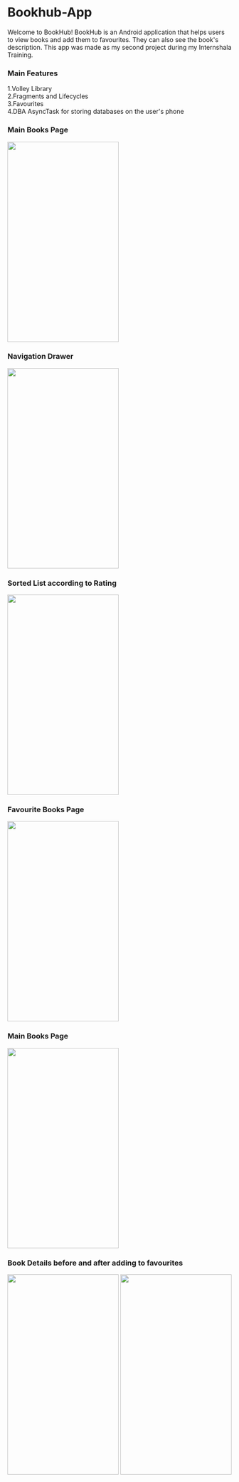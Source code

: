 # Bookhub-App
Welcome to BookHub! BookHub is an Android application that helps users to view books and add them to favourites. They can also see the book's description.
This app was made as my second project during my Internshala Training.

### Main Features
1.Volley Library</br>
2.Fragments and Lifecycles</br>
3.Favourites</br>
4.DBA AsyncTask for storing databases on the user's phone</br>


<h3> Main Books Page</h3>
<img src="https://github.com/KartikeySharma/OpenOctober/tree/master/SoftwareDev/App%20Dev/book_library_android_app/BookHub/BookHub_Screenshots/1.Book_Main_Menu.jpeg" width="250" height="450"/>


<h3> Navigation Drawer</h3>
<img src="https://github.com/KartikeySharma/OpenOctober/tree/master/SoftwareDev/App%20Dev/book_library_android_app/BookHub/BookHub_Screenshots/2.Navigation_Drawer.jpeg" width="250" height="450"/>

<h3> Sorted List according to Rating</h3>
<img src="https://github.com/KartikeySharma/OpenOctober/tree/master/SoftwareDev/App%20Dev/book_library_android_app/BookHub/BookHub_Screenshots/6.Book_List_Sorted_by_Rating.jpeg" width="250" height="450"/>

<h3> Favourite Books Page</h3>
<img src="https://github.com/KartikeySharma/OpenOctober/tree/master/SoftwareDev/App%20Dev/book_library_android_app/BookHub/BookHub_Screenshots/3.Favourites.jpeg" width="250" height="450"/>


<h3> Main Books Page</h3>
<img src="https://github.com/KartikeySharma/OpenOctober/tree/master/SoftwareDev/App%20Dev/book_library_android_app/BookHub/BookHub_Screenshots/1.Book_Main_Menu.jpeg" width="250" height="450"/>

<h3> Book Details before and after adding to favourites </h3>
<img src="https://github.com/KartikeySharma/OpenOctober/tree/master/SoftwareDev/App%20Dev/book_library_android_app/BookHub/BookHub_Screenshots/7.Book_Details.jpeg" width="250" height="450"/>
<img src="https://github.com/KartikeySharma/OpenOctober/tree/master/SoftwareDev/App%20Dev/book_library_android_app/BookHub/BookHub_Screenshots/8.Book_Details_Added_to_Favourites.jpeg" width="250" height="450"/>




